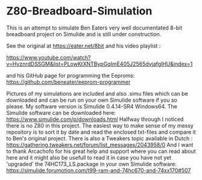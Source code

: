 # Z80-Breadboard-Simulation
This is an attempt to simulate Ben Eaters very well documentated 8-bit breadboard project on Simulide and is still under construction.

See the original at https://eater.net/8bit and his video playlist :

https://www.youtube.com/watch?v=HyznrdDSSGM&list=PLowKtXNTBypGqImE405J2565dvjafglHU&index=1 

and his GitHub page for programming the Eeproms: https://github.com/beneater/eeprom-programmer

Pictures of my simulations are included and also .simu files which can be downloaded and can be run on your own Simulide software if you so please.
My software version is Simulide 0.4.14-SR4 Windows64. The Simulide software can be downloaded here:
https://www.simulide.com/p/downloads.html
Halfway through I noticed there is no Z80 in this project.
The easiest way to make sense of my messy repository is to sort it by date and read the enclosed txt-files and compare it to Ben's original project.
There is also a Tweakers topic available in  Dutch : https://gathering.tweakers.net/forum/list_messages/2043958/0 
And I want to thank Arcachofo for his great help and support where you can read about here and it might also be usefull to read it in case you have not yet 'upgraded' the 74HC173_LS.package in your own Simulide software: https://simulide.forumotion.com/t99-ram-and-74hc670-and-74xx170#507


